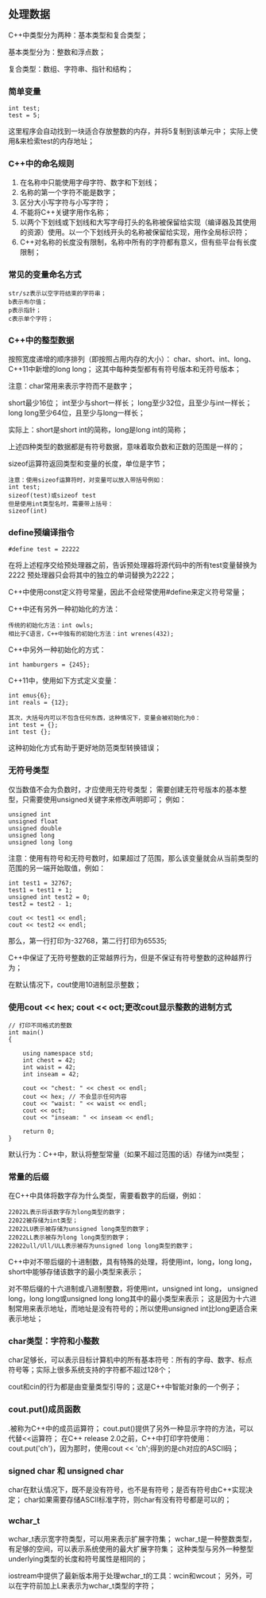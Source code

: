 ## 处理数据

C++中类型分为两种：基本类型和复合类型；

基本类型分为：整数和浮点数；

复合类型：数组、字符串、指针和结构；

### 简单变量

```
int test;
test = 5;
```

这里程序会自动找到一块适合存放整数的内存，并将5复制到该单元中；
实际上使用&来检索test的内存地址；

### C++中的命名规则

1. 在名称中只能使用字母字符、数字和下划线；
2. 名称的第一个字符不能是数字；
3. 区分大小写字符与小写字符；
4. 不能将C++关键字用作名称；
5. 以两个下划线或下划线和大写字母打头的名称被保留给实现（编译器及其使用的资源）使用。以一个下划线开头的名称被保留给实现，用作全局标识符；
6. C++对名称的长度没有限制，名称中所有的字符都有意义，但有些平台有长度限制；

### 常见的变量命名方式

```
str/sz表示以空字符结束的字符串；
b表示布尔值；
p表示指针；
c表示单个字符；
```

### C++中的整型数据

按照宽度递增的顺序排列（即按照占用内存的大小）：
char、short、int、long、C++11中新增的long long；
这其中每种类型都有有符号版本和无符号版本；

注意：char常用来表示字符而不是数字；

short最少16位；
int至少与short一样长；
long至少32位，且至少与int一样长；
long long至少64位，且至少与long一样长；

实际上：short是short int的简称，long是long int的简称；

上述四种类型的数据都是有符号数据，意味着取负数和正数的范围是一样的；

sizeof运算符返回类型和变量的长度，单位是字节；

```
注意：使用sizeof运算符时，对变量可以放入带括号例如：
int test;
sizeof(test)或sizeof test
但是使用int类型名时，需要带上括号：
sizeof(int)
```

### define预编译指令

```
#define test = 22222
```

在将上述程序交给预处理器之前，告诉预处理器将源代码中的所有test变量替换为2222
预处理器只会将其中的独立的单词替换为2222；

C++中使用const定义符号常量，因此不会经常使用#define来定义符号常量；

C++中还有另外一种初始化的方法：

```
传统的初始化方法：int owls;
相比于C语言，C++中独有的初始化方法：int wrenes(432);
```

C++中另外一种初始化的方式：

```
int hamburgers = {245};
```

C++11中，使用如下方式定义变量：

```
int emus{6};
int reals = {12};

其次，大括号内可以不包含任何东西，这种情况下，变量会被初始化为0：
int test = {};
int test {};
```

这种初始化方式有助于更好地防范类型转换错误；

### 无符号类型

仅当数值不会为负数时，才应使用无符号类型；
需要创建无符号版本的基本整型，只需要使用unsigned关键字来修改声明即可；
例如：

```
unsigned int
unsigned float
unsigned double
unsigned long
unsigned long long
```

注意：使用有符号和无符号数时，如果超过了范围，那么该变量就会从当前类型的范围的另一端开始取值，例如：

```
int test1 = 32767;
test1 = test1 + 1;
unsigned int test2 = 0;
test2 = test2 - 1;

cout << test1 << endl;
cout << test2 << endl;
```

那么，第一行打印为-32768，第二行打印为65535;

C++中保证了无符号整数的正常越界行为，但是不保证有符号整数的这种越界行为；

在默认情况下，cout使用10进制显示整数；

### 使用cout << hex; cout << oct;更改cout显示整数的进制方式

```
// 打印不同格式的整数
int main()
{

    using namespace std;
    int chest = 42;
    int waist = 42;
    int inseam = 42;

    cout << "chest: " << chest << endl;
    cout << hex; // 不会显示任何内容
    cout << "waist: " << waist << endl;
    cout << oct;
    cout << "inseam: " << inseam << endl;

    return 0;
}
```

默认行为：C++中，默认将整型常量（如果不超过范围的话）存储为int类型；

### 常量的后缀

在C++中具体将数字存为什么类型，需要看数字的后缀，例如：

```
22022L表示将该数字存为long类型的数字；
22022被存储为int类型；
22022LU表示被存储为unsigned long类型的数字；
22022LL表示被存为long long类型的数字；
22022ull/Ull/ULL表示被存为unsigned long long类型的数字；
```

C++中对不带后缀的十进制数，具有特殊的处理，将使用int，long，long long，short中能够存储该数字的最小类型来表示；

对不带后缀的十六进制或八进制整数，将使用int，unsigned int long， unsigned long，long long或unsigned long long其中的最小类型来表示；
这是因为十六进制常用来表示地址，而地址是没有符号的；所以使用unsigned int比long更适合来表示地址；

### char类型：字符和小整数

char足够长，可以表示目标计算机中的所有基本符号：所有的字母、数字、标点符号等；实际上很多系统支持的字符都不超过128个；

cout和cin的行为都是由变量类型引导的；这是C++中智能对象的一个例子；

### cout.put()成员函数

.被称为C++中的成员运算符；
cout.put()提供了另外一种显示字符的方法，可以代替<<运算符；
在C++ release 2.0之前，C++中打印字符使用：cout.put('ch')，因为那时，使用cout << 'ch';得到的是ch对应的ASCII码；

### signed char 和 unsigned char

char在默认情况下，既不是没有符号，也不是有符号；是否有符号由C++实现决定；
char如果需要存储ASCII标准字符，则char有没有符号都是可以的；

### wchar_t

wchar_t表示宽字符类型，可以用来表示扩展字符集；
wchar_t是一种整数类型，有足够的空间，可以表示系统使用的最大扩展字符集；
这种类型与另外一种整型underlying类型的长度和符号属性是相同的；

iostream中提供了最新版本用于处理wchar_t的工具：wcin和wcout；
另外，可以在字符前加上L来表示为wchar_t类型的字符；
